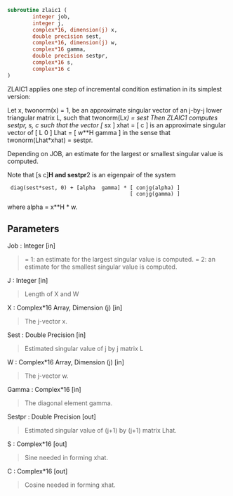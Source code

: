 ```fortran
subroutine zlaic1 (
		integer job,
		integer j,
		complex*16, dimension(j) x,
		double precision sest,
		complex*16, dimension(j) w,
		complex*16 gamma,
		double precision sestpr,
		complex*16 s,
		complex*16 c
)
```

 ZLAIC1 applies one step of incremental condition estimation in
 its simplest version:

 Let x, twonorm(x) = 1, be an approximate singular vector of an j-by-j
 lower triangular matrix L, such that
          twonorm(L*x) = sest
 Then ZLAIC1 computes sestpr, s, c such that
 the vector
                 [ s*x ]
          xhat = [  c  ]
 is an approximate singular vector of
                 [ L       0  ]
          Lhat = [ w**H gamma ]
 in the sense that
          twonorm(Lhat*xhat) = sestpr.

 Depending on JOB, an estimate for the largest or smallest singular
 value is computed.

 Note that [s c]**H and sestpr**2 is an eigenpair of the system

     diag(sest*sest, 0) + [alpha  gamma] * [ conjg(alpha) ]
                                           [ conjg(gamma) ]

 where  alpha =  x**H * w.

## Parameters
Job : Integer [in]
> = 1: an estimate for the largest singular value is computed.
> = 2: an estimate for the smallest singular value is computed.

J : Integer [in]
> Length of X and W

X : Complex*16 Array, Dimension (j) [in]
> The j-vector x.

Sest : Double Precision [in]
> Estimated singular value of j by j matrix L

W : Complex*16 Array, Dimension (j) [in]
> The j-vector w.

Gamma : Complex*16 [in]
> The diagonal element gamma.

Sestpr : Double Precision [out]
> Estimated singular value of (j+1) by (j+1) matrix Lhat.

S : Complex*16 [out]
> Sine needed in forming xhat.

C : Complex*16 [out]
> Cosine needed in forming xhat.

